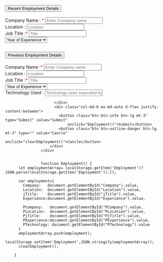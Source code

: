  <div class="tab-pane fade" id="nav-disabled" role="tabpanel" aria-labelledby="nav-disabled-tab"
                        tabindex="0">
                        <div class="accordion mt-5" id="accordionExample">
                            <div class="accordion-item">
                              <h2 class="accordion-header">
                                <button class="accordion-button" type="button" data-bs-toggle="collapse" data-bs-target="#collapseOne" aria-expanded="true" aria-controls="collapseOne">
                                 Recent Employment Details
                                </button>
                              </h2>
                              <div id="collapseOne" class="accordion-collapse collapse show" data-bs-parent="#accordionExample">
                                <div class="accordion-body">
                                    <div class="row">
                                        <div class="col">
                                            <label for="">Company Name : <span style="color: red;">*</span></label>
                                            <input type="text" class="form-control" placeholder="Enter Company name"
                                                aria-label="First name" id="Company">
                                        </div>
                                        <div class="col">
                                            <label for="">Location :</label>
                                            <input type="text" class="form-control" placeholder="Location"
                                                aria-label="Last name" id="Location">
                                        </div>
                                    </div>
                                    <div class="row">
                                      <div class="col">
                                          <label for="">Job Title :<span style="color: red;">*</span></label>
                                          <input type="text" class="form-control" placeholder="Title"
                                              aria-label="First name" id="jTitle">
                                      </div>
                                      <div class="col">
                                        <select class="form-select form-select-md mt-4" id="Experience" aria-label="Large select example">
                                            <option selected>Year of Experience</option>
                                            <option value="Single">Less than 1 year</option>
                                            <option value="Married">2 Years</option>
                                            <option value="Divorced">4 Years</option>
                                          </select>
                                    </div>
                                  </div>
                                </div>
                              </div>
                            </div>
                            <div class="accordion-item">
                              <h2 class="accordion-header">
                                <button class="accordion-button collapsed" type="button" data-bs-toggle="collapse" data-bs-target="#collapseTwo" aria-expanded="false" aria-controls="collapseTwo">
                                  Previous Employment Details
                                </button>
                              </h2>
                              <div id="collapseTwo" class="accordion-collapse collapse" data-bs-parent="#accordionExample">
                                <div class="accordion-body">
                                  <div class="row">
                                    <div class="col">
                                        <label for="">Company Name :<span style="color: red;">*</span></label>
                                        <input type="text" class="form-control" placeholder="Enter Company name"
                                            aria-label="First name" id="PCompany">
                                    </div>
                                    <div class="col">
                                        <label for="">Location :</label>
                                        <input type="text" class="form-control" placeholder="Location"
                                            aria-label="Last name" id="PLocation">
                                    </div>
                                </div>
                                <div class="row">
                                  <div class="col">
                                      <label for="">Job Title :<span style="color: red;">*</span></label>
                                      <input type="text" class="form-control" placeholder="Title"
                                          aria-label="First name" id="PjTitle">
                                  </div>
                                  <div class="col">
                                    <select class="form-select form-select-md mt-4" id="PExperience" aria-label="Large select example">
                                        <option selected>Year of Experience</option>
                                        <option value="Less than 3 year">Less than 3 year</option>
                                        <option value="5 Years">5 Years</option>
                                        <option value="7 Years">7 Years</option>
                                      </select>
                                </div>
                              </div>
                              <div class="row">
                                <div class="col">
                                    <label for="">Technology Used :</label>
                                    <input type="text" class="form-control" placeholder="Technology used seperated by comma,"
                                        aria-label="First name" id="PTechnology">
                                </div>
                              </div>
                                </div>
                              </div>
                            </div>
                           
                          </div>
                          <div class="col-md-6 mx-md-auto d-flex justify-content-between">
                            <button class="btn btn-info btn-lg mt-3" type="Submit" value="Submit"
                                onclick="Employment()">Submit</button>
                            <button class="btn btn-outline-danger btn-lg mt-3" type="" value="Cancle"
                                onclick="clearEmployment()">Cancle</button>
                        </div>
                    </div>


                    function Employment() {
          let employmentArray= localStorage.getItem('Employment')? JSON.parse(localStorage.getItem('Employment')):[];

          var employment={
            Company:   document.getElementById("Company").value,
            Location:  document.getElementById("Location").value,
            jTitle:    document.getElementById("jTitle").value,
            Experience:document.getElementById("Experience").value,

            PCompany:   document.getElementById("PCompany").value,
            PLocation:  document.getElementById("PLocation").value,
            PjTitle:    document.getElementById("PjTitle").value,
            PExperience:document.getElementById("PExperience").value,
            PTechnology: document.getElementById("PTechnology").value
          }
          employmentArray.push(employment);
          localStorage.setItem('Employment',JSON.stringify(employmentArray));
          clearEmployment();
          
        }
